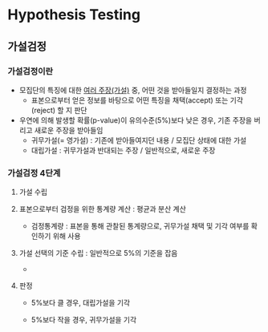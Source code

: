 # Hypothesis Testing

## 가설검정

### 가설검정이란

- 모집단의 특징에 대한 <u>여러 주장(가설)</u> 중, 어떤 것을 받아들일지 결정하는 과정
  - 표본으로부터 얻은 정보를 바탕으로 어떤 특징을 채택(accept) 또는 기각(reject) 할 지 판단
- 우연에 의해 발생할 확률(p-value)이 유의수준(5%)보다 낮은 경우, 기존 주장을 버리고 새로운 주장을 받아들임
  - 귀무가설(= 영가설) : 기존에 받아들여지던 내용 / 모집단 상태에 대한 가설
  - 대립가설 : 귀무가설과 반대되는 주장 / 일반적으로, 새로운 주장 

### 가설검정 4단계

1. 가설 수립

2. 표본으로부터 검정을 위한 통계량 계산 : 평균과 분산 계산

   - 검정통계량 : 표본을 통해 관찰된 통계량으로, 귀무가설 채택 및 기각 여부를 확인하기 위해 사용

3. 가설 선택의 기준 수립 : 일반적으로 5%의 기준을 잡음

   - 

4. 판정

   - 5%보다 클 경우, 대립가설을 기각

   - 5%보다 작을 경우, 귀무가설을 기각



